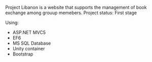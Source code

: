 Project Libanon is a website that supports the management of book exchange among grouup memebers.
Project status: First stage

Using:
+ ASP.NET MVC5
+ EF6
+ MS SQL Database
+ Unity container
+ Bootstrap

